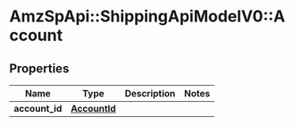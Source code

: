 # AmzSpApi::ShippingApiModelV0::Account

## Properties
Name | Type | Description | Notes
------------ | ------------- | ------------- | -------------
**account_id** | [**AccountId**](AccountId.md) |  | 

